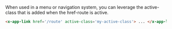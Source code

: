 When used in a menu or navigation system, you can leverage the active-class that is added when the href-route is active.

```html
<x-app-link href='/route' active-class='my-active-class'> ... </x-app-link>
```